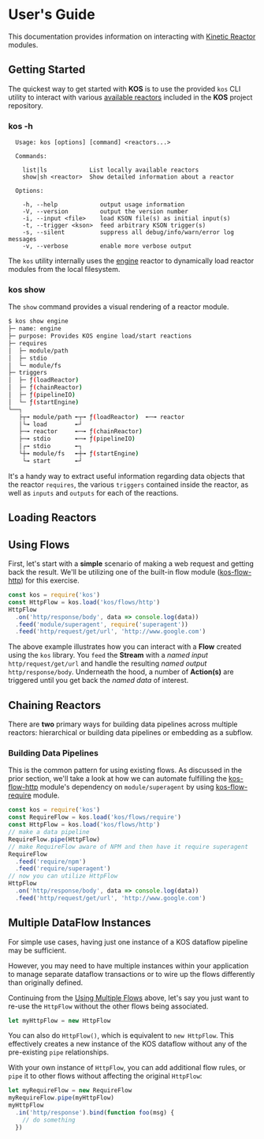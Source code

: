 # User's Guide

This documentation provides information on interacting with
[Kinetic Reactor](./intro.md#kinetic-reactor) modules.

## Getting Started

The quickest way to get started with **KOS** is to use the provided
`kos` CLI utility to interact with various
[available reactors](../README.md#available-reactors) included in the
**KOS** project repository.

### kos -h

```
  Usage: kos [options] [command] <reactors...>

  Commands:

    list|ls            List locally available reactors
    show|sh <reactor>  Show detailed information about a reactor

  Options:

    -h, --help            output usage information
    -V, --version         output the version number
    -i, --input <file>    load KSON file(s) as initial input(s)
    -t, --trigger <kson>  feed arbitrary KSON trigger(s)
    -s, --silent          suppress all debug/info/warn/error log messages
    -v, --verbose         enable more verbose output
```

The `kos` utility internally uses the [engine](../reactors/engine.md)
reactor to dynamically load reactor modules from the local filesystem.

### kos show

The `show` command provides a visual rendering of a reactor module.

```bash
$ kos show engine
├─ name: engine
├─ purpose: Provides KOS engine load/start reactions
├─ requires
│  ├─ module/path
│  ├─ stdio
│  └─ module/fs
├─ triggers
│  ├─ ƒ(loadReactor)
│  ├─ ƒ(chainReactor)
│  ├─ ƒ(pipelineIO)
│  └─ ƒ(startEngine)
└──┐
   ├┬╼ module/path ╾┬╼ ƒ(loadReactor)  ╾─╼ reactor
   │└╼ load        ╾┘
   ├─╼ reactor     ╾─╼ ƒ(chainReactor)
   ├─╼ stdio       ╾─╼ ƒ(pipelineIO)
   │┌╼ stdio       ╾┐
   └┼╼ module/fs   ╾┼╼ ƒ(startEngine)
    └╼ start       ╾┘
```

It's a handy way to extract useful information regarding data objects
that the reactor `requires`, the various `triggers` contained inside
the reactor, as well as `inputs` and `outputs` for each of the
reactions.

## Loading Reactors








## Using Flows

First, let's start with a **simple** scenario of making a web request
and getting back the result. We'll be utilizing one of the built-in
flow module ([kos-flow-http](../flows/http.md)) for this exercise.

```js
const kos = require('kos')
const HttpFlow = kos.load('kos/flows/http')
HttpFlow
  .on('http/response/body', data => console.log(data))
  .feed('module/superagent', require('superagent'))
  .feed('http/request/get/url', 'http://www.google.com')
```

The above example illustrates how you can interact with a **Flow**
created using the `kos` library. You `feed` the **Stream** with a
*named input* `http/request/get/url` and handle the resulting *named
output* `http/response/body`. Underneath the hood, a number of
**Action(s)** are triggered until you get back the *named data* of
interest.

## Chaining Reactors

There are **two** primary ways for building data pipelines across
multiple reactors: hierarchical or 
building data pipelines or embedding as a subflow.

### Building Data Pipelines

This is the common pattern for using existing flows. As discussed in
the prior section, we'll take a look at how we can automate fulfilling
the [kos-flow-http](../flows/http.md) module's dependency on
`module/superagent` by using [kos-flow-require](../flows/require.md)
module.

```js
const kos = require('kos')
const RequireFlow = kos.load('kos/flows/require')
const HttpFlow = kos.load('kos/flows/http')
// make a data pipeline
RequireFlow.pipe(HttpFlow)
// make RequireFlow aware of NPM and then have it require superagent
RequireFlow
  .feed('require/npm')
  .feed('require/superagent')
// now you can utilize HttpFlow
HttpFlow
  .on('http/response/body', data => console.log(data))
  .feed('http/request/get/url', 'http://www.google.com')
```

## Multiple DataFlow Instances

For simple use cases, having just one instance of a KOS dataflow
pipeline may be sufficient.

However, you may need to have multiple instances within your
application to manage separate dataflow transactions or to wire up the
flows differently than originally defined.

Continuing from the [Using Multiple Flows](#using-multiple-flows)
above, let's say you just want to re-use the `HttpFlow` without the
other flows being associated.

```js
let myHttpFlow = new HttpFlow
```

You can also do `HttpFlow()`, which is equivalent to `new
HttpFlow`. This effectively creates a new instance of the KOS dataflow
without any of the pre-existing `pipe` relationships.

With your own instance of `HttpFlow`, you can add additional flow
rules, or `pipe` it to other flows without affecting the original
`HttpFlow`:

```js
let myRequireFlow = new RequireFlow
myRequireFlow.pipe(myHttpFlow)
myHttpFlow
  .in('http/response').bind(function foo(msg) {
    // do something
  })
```
